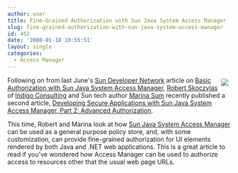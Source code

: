 ```yaml
---
author: user
title: Fine-Grained Authorization with Sun Java System Access Manager
slug: fine-grained-authorization-with-sun-java-system-access-manager
id: 452
date: '2008-01-18 10:55:51'
layout: single
categories:
  - Access Manager
---
```


<span style="margin: 5px; float: right;">[![](http://blogs.sun.com/theaquarium/resource/SecureApps200x134.png)](http://developers.sun.com/identity/reference/techart/secureapps2.html)</span>

Following on from last June's [Sun Developer Network](http://developers.sun.com/) article on [Basic Authorization with Sun Java System Access Manager](http://developers.sun.com/identity/reference/techart/secureapps.html), [Robert Skoczylas](http://robskocz.blogspot.com/) of [Indigo Consulting](http://www.indigoconsulting.com/) and Sun tech author [Marina Sum](http://weblogs.java.net/blog/marinasum/) recently published a second article, [Developing Secure Applications with Sun Java System Access Manager, Part 2: Advanced Authorization](http://developers.sun.com/identity/reference/techart/secureapps2.html).

This time, Robert and Marina look at how [Sun Java System Access Manager](http://www.sun.com/software/products/access_mgr/) can be used as a general purpose policy store, and, with some customization, can provide fine-grained authorization for UI elements rendered by both Java and .NET web applications. This is a great article to read if you've wondered how Access Manager can be used to authorize access to resources other that the usual web page URLs.